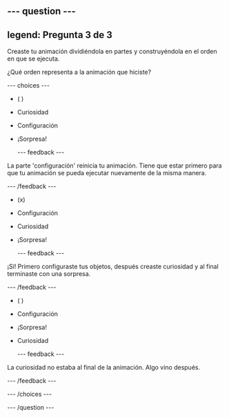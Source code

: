 --- question ---
---
legend: Pregunta 3 de 3
---

Creaste tu animación dividiéndola en partes y construyéndola en el orden en que se ejecuta.

¿Qué orden representa a la animación que hiciste?

--- choices ---

- ( )
+ Curiosidad

+ Configuración

+ ¡Sorpresa!

  --- feedback ---

 La parte 'configuración' reinicia tu animación. Tiene que estar primero para que tu animación se pueda ejecutar nuevamente de la misma manera.

  --- /feedback ---

- (x)
+ Configuración

+ Curiosidad

+ ¡Sorpresa!


  --- feedback ---

 ¡Sí! Primero configuraste tus objetos, después creaste curiosidad y al final terminaste con una sorpresa.

  --- /feedback ---

- ( )
+ Configuración

+ ¡Sorpresa!

+ Curiosidad

  --- feedback ---

 La curiosidad no estaba al final de la animación. Algo vino después.

  --- /feedback ---

--- /choices ---

--- /question ---
